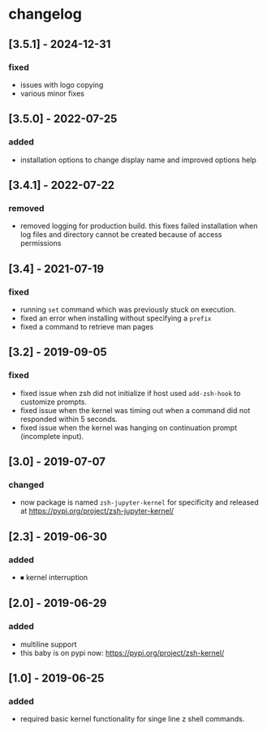# changelog

## [3.5.1] - 2024-12-31
### fixed
- issues with logo copying
- various minor fixes

## [3.5.0] - 2022-07-25
### added
- installation options to change display name and improved options help

## [3.4.1] - 2022-07-22
### removed
- removed logging for production build. this fixes failed installation when log files and directory cannot be created because of access permissions

## [3.4] - 2021-07-19
### fixed
- running `set` command which was previously stuck on execution.
- fixed an error when installing without specifying a `prefix`
- fixed a command to retrieve man pages

## [3.2] - 2019-09-05
### fixed
- fixed issue when zsh did not initialize if host used `add-zsh-hook` to
  customize prompts.
- fixed issue when the kernel was timing out when a command did not 
  responded within 5 seconds.
- fixed issue when the kernel was hanging on continuation prompt 
  (incomplete input).

## [3.0] - 2019-07-07
### changed
- now package is named `zsh-jupyter-kernel` for specificity
  and released at https://pypi.org/project/zsh-jupyter-kernel/

## [2.3] - 2019-06-30
### added
- ⏹ kernel interruption

## [2.0] - 2019-06-29
### added
- multiline support
- this baby is on pypi now: https://pypi.org/project/zsh-kernel/

## [1.0] - 2019-06-25
### added
- required basic kernel functionality for singe line z shell commands.
